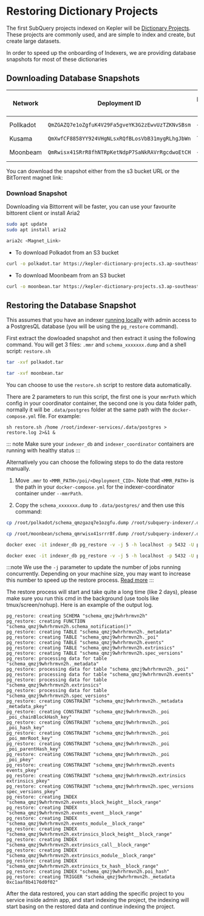 # Restoring Dictionary Projects

The first SubQuery projects indexed on Kepler will be [Dictionary Projects](../../../academy/tutorials_examples/dictionary.md). These projects are commonly used, and are simple to index and create, but create large datasets.

In order to speed up the onboarding of Indexers, we are providing database snapshots for most of these dictionaries

## Downloading Database Snapshots

| Network   | Deployment ID                                    | Database Size | S3 Bucket URL                                                                                                                                                                                                                                                                                                                                                                                                                                                                                                                                                                                                                                                                                                                                                                                                                                                                                                                                                                                                                                                                                                                                                                                                                                                                                                                                                                                                                                                                                                                                                                                                                                         | BT Magnet Link                                                                                                                                                                                                                                                                                             | SHA256                                                             |
| --------- | ------------------------------------------------ | ------------- | ----------------------------------------------------------------------------------------------------------------------------------------------------------------------------------------------------------------------------------------------------------------------------------------------------------------------------------------------------------------------------------------------------------------------------------------------------------------------------------------------------------------------------------------------------------------------------------------------------------------------------------------------------------------------------------------------------------------------------------------------------------------------------------------------------------------------------------------------------------------------------------------------------------------------------------------------------------------------------------------------------------------------------------------------------------------------------------------------------------------------------------------------------------------------------------------------------------------------------------------------------------------------------------------------------------------------------------------------------------------------------------------------------------------------------------------------------------------------------------------------------------------------------------------------------------------------------------------------------------------------------------------------------- | ---------------------------------------------------------------------------------------------------------------------------------------------------------------------------------------------------------------------------------------------------------------------------------------------------------- | ------------------------------------------------------------------ |
| Pollkadot | `QmZGAZQ7e1oZgfuK4V29Fa5gveYK3G2zEwvUzTZKNvSBsm` | ~220GB        | [S3 URL](https://kepler-dictionary-projects.s3.ap-southeast-2.amazonaws.com/polkadot/polkadot.tar) | TBC | `113243a0865e18465082fb160fef3534499915d7f3009430de7806139524444b` |
| Kusama    | `QmXwfCF8858YY924VHgNLsxRQfBLosVbB31mygRLhgJbWn` | TBC           |                                                                                                                                                                                                                                                                                                                                                                                                                                                                                                                                                                                                                                                                                                                                                                                                                                                                                                                                                                                                                                                                                                                                                                                                                                                                                                                                                                                                                                                                                                                                                                                                                                                       |                                                                                                                                                                                                                                                                                                            |
| Moonbeam  | `QmRwisx41SRrR8fhNTRpKetNdpP7SaNkRAVrRgcdwoEtCH` | ~210GB | [S3 URL](https://kepler-dictionary-projects.s3.ap-southeast-2.amazonaws.com/moonbean/moonbean.tar) | TBC |65fc370377325e395d62d47e9439124172f19ce40d585480b3e8e07f82bfa154 |                                                                                                 

You can download the snapshot either from the s3 bucket URL or the BitTorrent magnet link:

### Download Snapshot

Downloading via Bittorrent will be faster, you can use your favourite bittorent client or install Aria2

```bash
sudo apt update
sudo apt install aria2

aria2c <Magnet_Link>
```

- To download Polkadot from an S3 bucket

```bash
curl -o polkadot.tar https://kepler-dictionary-projects.s3.ap-southeast-2.amazonaws.com/polkadot/polkadot.tar
```
- To download Moonbeam from an S3 bucket

```bash
curl -o moonbean.tar https://kepler-dictionary-projects.s3.ap-southeast-2.amazonaws.com/moonbean/moonbean.tar
```

## Restoring the Database Snapshot

This assumes that you have an indexer [running locally](../../../run_publish/run.md) with admin access to a PostgresQL database (you will be using the `pg_restore` command).

First extract the dowloaded snapshot and then extract it using the following command. You will get 3 files: `.mmr` and `schema_xxxxxxx.dump` and a shell script: `restore.sh`

```bash
tar -xvf polkadot.tar
```

```bash
tar -xvf moonbean.tar
```

You can choose to use the `restore.sh` script to restore data automatically.

There are 2 parameters to run this script, the first one is your `mmrPath` which config in your coordinator container, the second one is you data folder path, normally it will be `.data/postgres` folder at the same path with the `docker-compose.yml` file. For example:
```
sh restore.sh /home /root/indexer-services/.data/postgres > restore.log 2>&1 &
```

::: note
Make sure your `indexer_db` and `indexer_coordinator` containers are running with healthy status
:::


Alternatively you can choose the following steps to do the data restore manually.

1. Move `.mmr` to `<MMR_PATH>/poi/<Deployment_CID>`. Note that `<MMR_PATH>` is the path in your `docker-compose.yml` for the indexer-coordinator container under `--mmrPath`.




2. Copy the `schema_xxxxxxx.dump` to `.data/postgres/` and then use this command:

```bash
cp /root/polkadot/schema_qmzgazq7e1ozgfu.dump /root/subquery-indexer/.data/postgres/schema_qmzgazq7e1ozgfu.dump
```

```bash
cp /root/moonbean/schema_qmrwisx41srrr8f.dump /root/subquery-indexer/.data/postgres/schema_qmrwisx41srrr8f.dump
```

```bash
docker exec -it indexer_db pg_restore -v -j 5 -h localhost -p 5432 -U postgres -d postgres /root/subquery-indexer/.data/postgres/schema_qmzgazq7e1ozgfu.dump > /root/restore.log 2>&1
```

```bash
docker exec -it indexer_db pg_restore -v -j 5 -h localhost -p 5432 -U postgres -d postgres /root/subquery-indexer/.data/postgres/schema_qmrwisx41srrr8f.dump > /root/restore.log 2>&1
```

:::note
We use the `-j` parameter to update the number of jobs running concurrently. Depending on your machine size, you may want to increase this number to speed up the restore process. [Read more](https://www.postgresql.org/docs/current/app-pgrestore.html)
:::

The restore process will start and take quite a long time (like 2 days), please make sure you run this cmd in the background (use tools like tmux/screen/nohup). Here is an example of the output log.

```
pg_restore: creating SCHEMA "schema_qmzj9whrhrmvn2h"
pg_restore: creating FUNCTION "schema_qmzj9whrhrmvn2h.schema_notification()"
pg_restore: creating TABLE "schema_qmzj9whrhrmvn2h._metadata"
pg_restore: creating TABLE "schema_qmzj9whrhrmvn2h._poi"
pg_restore: creating TABLE "schema_qmzj9whrhrmvn2h.events"
pg_restore: creating TABLE "schema_qmzj9whrhrmvn2h.extrinsics"
pg_restore: creating TABLE "schema_qmzj9whrhrmvn2h.spec_versions"
pg_restore: processing data for table "schema_qmzj9whrhrmvn2h._metadata"
pg_restore: processing data for table "schema_qmzj9whrhrmvn2h._poi"
pg_restore: processing data for table "schema_qmzj9whrhrmvn2h.events"
pg_restore: processing data for table "schema_qmzj9whrhrmvn2h.extrinsics"
pg_restore: processing data for table "schema_qmzj9whrhrmvn2h.spec_versions"
pg_restore: creating CONSTRAINT "schema_qmzj9whrhrmvn2h._metadata _metadata_pkey"
pg_restore: creating CONSTRAINT "schema_qmzj9whrhrmvn2h._poi _poi_chainBlockHash_key"
pg_restore: creating CONSTRAINT "schema_qmzj9whrhrmvn2h._poi _poi_hash_key"
pg_restore: creating CONSTRAINT "schema_qmzj9whrhrmvn2h._poi _poi_mmrRoot_key"
pg_restore: creating CONSTRAINT "schema_qmzj9whrhrmvn2h._poi _poi_parentHash_key"
pg_restore: creating CONSTRAINT "schema_qmzj9whrhrmvn2h._poi _poi_pkey"
pg_restore: creating CONSTRAINT "schema_qmzj9whrhrmvn2h.events events_pkey"
pg_restore: creating CONSTRAINT "schema_qmzj9whrhrmvn2h.extrinsics extrinsics_pkey"
pg_restore: creating CONSTRAINT "schema_qmzj9whrhrmvn2h.spec_versions spec_versions_pkey"
pg_restore: creating INDEX "schema_qmzj9whrhrmvn2h.events_block_height__block_range"
pg_restore: creating INDEX "schema_qmzj9whrhrmvn2h.events_event__block_range"
pg_restore: creating INDEX "schema_qmzj9whrhrmvn2h.events_module__block_range"
pg_restore: creating INDEX "schema_qmzj9whrhrmvn2h.extrinsics_block_height__block_range"
pg_restore: creating INDEX "schema_qmzj9whrhrmvn2h.extrinsics_call__block_range"
pg_restore: creating INDEX "schema_qmzj9whrhrmvn2h.extrinsics_module__block_range"
pg_restore: creating INDEX "schema_qmzj9whrhrmvn2h.extrinsics_tx_hash__block_range"
pg_restore: creating INDEX "schema_qmzj9whrhrmvn2h.poi_hash"
pg_restore: creating TRIGGER "schema_qmzj9whrhrmvn2h._metadata 0xc1aaf8b4176d0f02"
```

After the data restored, you can start adding the specific project to you service inside admin app, and start indexing the project, the indexing will start basing on the restored data and continue indexing the project.
